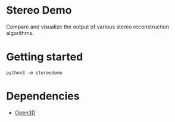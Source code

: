 # Stereo Demo

Compare and visualize the output of various stereo reconstruction algorithms.

# Getting started

`python3 -m stereodemo`

# Dependencies

- [Open3D](https://open3d.org)
